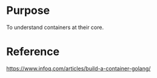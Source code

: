# Purpose  
To understand containers at their core.

# Reference
https://www.infoq.com/articles/build-a-container-golang/